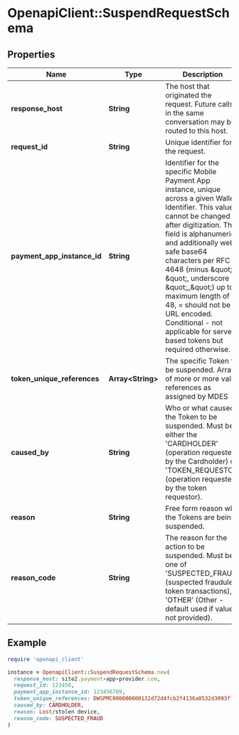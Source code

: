 # OpenapiClient::SuspendRequestSchema

## Properties

| Name | Type | Description | Notes |
| ---- | ---- | ----------- | ----- |
| **response_host** | **String** | The host that originated the request. Future calls in the same conversation may be routed to this host.  | [optional] |
| **request_id** | **String** | Unique identifier for the request.  |  |
| **payment_app_instance_id** | **String** | Identifier for the specific Mobile Payment App instance, unique across a given Wallet Identifier. This value cannot be changed after digitization. This field is alphanumeric and additionally web-safe base64 characters per RFC 4648 (minus \&quot;-\&quot;, underscore \&quot;_\&quot;) up to a maximum length of 48, &#x3D; should not be URL encoded. Conditional - not applicable for server based tokens but required otherwise.  | [optional] |
| **token_unique_references** | **Array&lt;String&gt;** | The specific Token to be suspended. Array of more or more valid references as assigned by MDES  |  |
| **caused_by** | **String** | Who or what caused the Token to be suspended. Must be either the &#39;CARDHOLDER&#39; (operation requested by the Cardholder) or &#39;TOKEN_REQUESTOR&#39; (operation requested by the token requestor).  |  |
| **reason** | **String** | Free form reason why the Tokens are being suspended.  | [optional] |
| **reason_code** | **String** | The reason for the action to be suspended. Must be one of &#39;SUSPECTED_FRAUD&#39; (suspected fraudulent token transactions), &#39;OTHER&#39; (Other - default used if value not provided).  |  |

## Example

```ruby
require 'openapi_client'

instance = OpenapiClient::SuspendRequestSchema.new(
  response_host: site2.payment-app-provider.com,
  request_id: 123456,
  payment_app_instance_id: 123456789,
  token_unique_references: DWSPMC000000000132d72d4fcb2f4136a0532d3093ff1a45,
  caused_by: CARDHOLDER,
  reason: Lost/stolen device,
  reason_code: SUSPECTED_FRAUD
)
```


